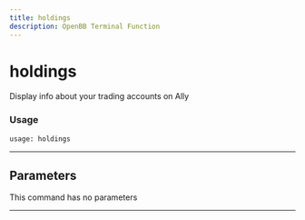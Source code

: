 ```yaml
---
title: holdings
description: OpenBB Terminal Function
---
```


# holdings

Display info about your trading accounts on Ally

### Usage 
```python
usage: holdings
```

---
## Parameters

This command has no parameters


---
